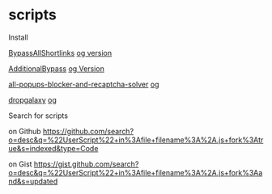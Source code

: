 # scripts

Install

[BypassAllShortlinks](https://github.com/motoonepower/scripts/raw/main/BypassAllShortlinks.user.js)   [og version](https://greasyfork.org/scripts/431691-bypass-all-shortlinks/code/Bypass%20All%20Shortlinks.user.js)

[AdditionalBypass](https://github.com/motoonepower/scripts/raw/main/AdditionalBypass.user.js)   [og Version](https://greasyfork.org/scripts/443888-additional-bypass/code/Additional%20Bypass.user.js)

[all-popups-blocker-and-recaptcha-solver](https://github.com/motoonepower/scripts/raw/main/all-popups-blocker-and-recaptcha-solver.user.js)   [og](https://greasyfork.org/scripts/439683-all-popups-blocker-and-recaptcha-solver/code/All%20Popups%20Blocker%20and%20reCAPTCHA%20Solver.user.js)

[dropgalaxy](https://github.com/motoonepower/scripts/raw/main/dropgalaxy.user.js)   [og](https://github.com/jaygohil15/DropGalaxy.com-Bypass-Dynamic-click)


Search for scripts

on Github
https://github.com/search?o=desc&q=%22UserScript%22+in%3Afile+filename%3A%2A.js+fork%3Atrue&s=indexed&type=Code


on Gist
https://gist.github.com/search?o=desc&q=%22UserScript%22+in%3Afile+filename%3A%2A.js+fork%3Aand&s=updated
